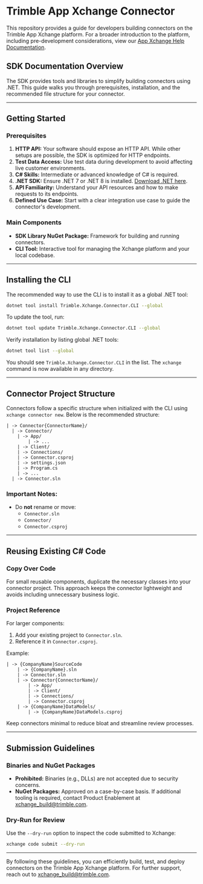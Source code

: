 # Trimble App Xchange Connector

This repository provides a guide for developers building connectors on the Trimble App Xchange platform. For a broader introduction to the platform, including pre-development considerations, view our [App Xchange Help Documentation](#).

## SDK Documentation Overview

The SDK provides tools and libraries to simplify building connectors using .NET. This guide walks you through prerequisites, installation, and the recommended file structure for your connector.

---

## Getting Started

### Prerequisites

1. **HTTP API:** Your software should expose an HTTP API. While other setups are possible, the SDK is optimized for HTTP endpoints.
2. **Test Data Access:** Use test data during development to avoid affecting live customer environments.
3. **C# Skills:** Intermediate or advanced knowledge of C# is required.
4. **.NET SDK:** Ensure .NET 7 or .NET 8 is installed. [Download .NET here](https://dotnet.microsoft.com/download).
5. **API Familiarity:** Understand your API resources and how to make requests to its endpoints.
6. **Defined Use Case:** Start with a clear integration use case to guide the connector's development.

### Main Components

- **SDK Library NuGet Package:** Framework for building and running connectors.
- **CLI Tool:** Interactive tool for managing the Xchange platform and your local codebase.

---

## Installing the CLI

The recommended way to use the CLI is to install it as a global .NET tool:

```bash
dotnet tool install Trimble.Xchange.Connector.CLI --global
```

To update the tool, run:

```bash
dotnet tool update Trimble.Xchange.Connector.CLI --global
```

Verify installation by listing global .NET tools:

```bash
dotnet tool list --global
```

You should see `Trimble.Xchange.Connector.CLI` in the list. The `xchange` command is now available in any directory.

---

## Connector Project Structure

Connectors follow a specific structure when initialized with the CLI using `xchange connector new`. Below is the recommended structure:

```
| -> Connector{ConnectorName}/
  | -> Connector/
    | -> App/
        | -> ...
    | -> Client/
    | -> Connections/
    | -> Connector.csproj
    | -> settings.json
    | -> Program.cs
    | -> ...
  | -> Connector.sln
```

### Important Notes:
- Do **not** rename or move:
  - `Connector.sln`
  - `Connector/`
  - `Connector.csproj`

---

## Reusing Existing C# Code

### Copy Over Code
For small reusable components, duplicate the necessary classes into your connector project. This approach keeps the connector lightweight and avoids including unnecessary business logic.

### Project Reference
For larger components:
1. Add your existing project to `Connector.sln`.
2. Reference it in `Connector.csproj`.

Example:

```
| -> {CompanyName}SourceCode
    | -> {CompanyName}.sln
    | -> Connector.sln
    | -> Connector{ConnectorName}/
        | -> App/
        | -> Client/
        | -> Connections/
        | -> Connector.csproj
    | -> {CompanyName}DataModels/
        | -> {CompanyName}DataModels.csproj
```

Keep connectors minimal to reduce bloat and streamline review processes.

---

## Submission Guidelines

### Binaries and NuGet Packages
- **Prohibited:** Binaries (e.g., DLLs) are not accepted due to security concerns.
- **NuGet Packages:** Approved on a case-by-case basis. If additional tooling is required, contact Product Enablement at [xchange_build@trimble.com](mailto:xchange_build@trimble.com).

### Dry-Run for Review
Use the `--dry-run` option to inspect the code submitted to Xchange:

```bash
xchange code submit --dry-run
```

---

By following these guidelines, you can efficiently build, test, and deploy connectors on the Trimble App Xchange platform. For further support, reach out to [xchange_build@trimble.com](mailto:xchange_build@trimble.com).
